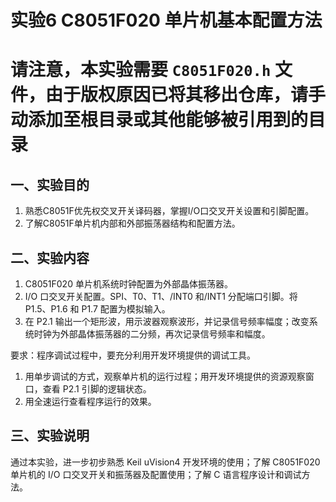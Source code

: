 # 实验6 C8051F020 单片机基本配置方法

# 请注意，本实验需要 `C8051F020.h` 文件，由于版权原因已将其移出仓库，请手动添加至根目录或其他能够被引用到的目录

## 一、实验目的
1. 熟悉C8051F优先权交叉开关译码器，掌握I/O口交叉开关设置和引脚配置。
2. 了解C8051F单片机内部和外部振荡器结构和配置方法。

## 二、实验内容
1. C8051F020 单片机系统时钟配置为外部晶体振荡器。
2. I/O 口交叉开关配置。SPI、T0、T1、/INT0 和/INT1 分配端口引脚。将 P1.5、P1.6 和 P1.7 配置为模拟输入。
3. 在 P2.1 输出一个矩形波，用示波器观察波形，并记录信号频率幅度；改变系统时钟为外部晶体振荡器的二分频，再次记录信号频率和幅度。

要求：程序调试过程中，要充分利用开发环境提供的调试工具。
1. 用单步调试的方式，观察单片机的运行过程；用开发环境提供的资源观察窗口，查看 P2.1 引脚的逻辑状态。
2. 用全速运行查看程序运行的效果。

## 三、实验说明
通过本实验，进一步初步熟悉 Keil uVision4 开发环境的使用；了解 C8051F020 单片机的 I/O 口交叉开关和振荡器及配置使用；了解 C 语言程序设计和调试方法。